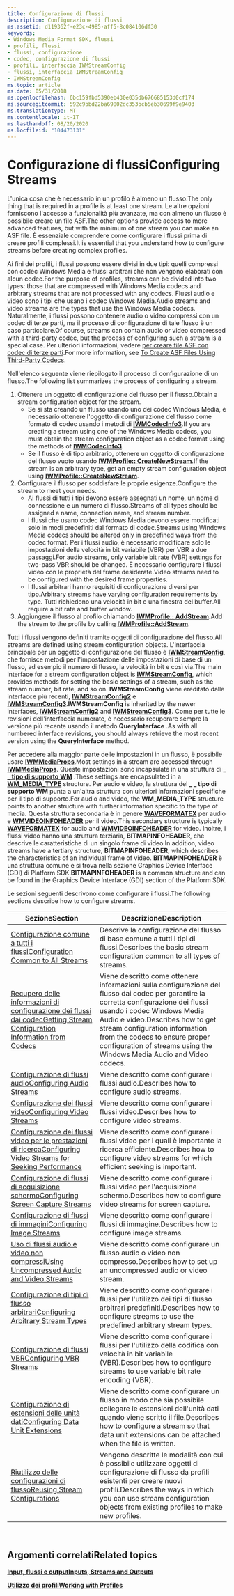 ```yaml
---
title: Configurazione di flussi
description: Configurazione di flussi
ms.assetid: d119362f-e23c-4985-aff5-8c084106df30
keywords:
- Windows Media Format SDK, flussi
- profili, flussi
- flussi, configurazione
- codec, configurazione di flussi
- profili, interfaccia IWMStreamConfig
- flussi, interfaccia IWMStreamConfig
- IWMStreamConfig
ms.topic: article
ms.date: 05/31/2018
ms.openlocfilehash: 6bc159fbd5390eb430e035db676685153d0cf174
ms.sourcegitcommit: 592c9bbd22ba69802dc353bcb5eb30699f9e9403
ms.translationtype: MT
ms.contentlocale: it-IT
ms.lasthandoff: 08/20/2020
ms.locfileid: "104473131"
---
```

# <a name="configuring-streams"></a><span data-ttu-id="96720-110">Configurazione di flussi</span><span class="sxs-lookup"><span data-stu-id="96720-110">Configuring Streams</span></span>

<span data-ttu-id="96720-111">L'unica cosa che è necessario in un profilo è almeno un flusso.</span><span class="sxs-lookup"><span data-stu-id="96720-111">The only thing that is required in a profile is at least one stream.</span></span> <span data-ttu-id="96720-112">Le altre opzioni forniscono l'accesso a funzionalità più avanzate, ma con almeno un flusso è possibile creare un file ASF.</span><span class="sxs-lookup"><span data-stu-id="96720-112">The other options provide access to more advanced features, but with the minimum of one stream you can make an ASF file.</span></span> <span data-ttu-id="96720-113">È essenziale comprendere come configurare i flussi prima di creare profili complessi.</span><span class="sxs-lookup"><span data-stu-id="96720-113">It is essential that you understand how to configure streams before creating complex profiles.</span></span>

<span data-ttu-id="96720-114">Ai fini dei profili, i flussi possono essere divisi in due tipi: quelli compressi con codec Windows Media e flussi arbitrari che non vengono elaborati con alcun codec.</span><span class="sxs-lookup"><span data-stu-id="96720-114">For the purpose of profiles, streams can be divided into two types: those that are compressed with Windows Media codecs and arbitrary streams that are not processed with any codecs.</span></span> <span data-ttu-id="96720-115">Flussi audio e video sono i tipi che usano i codec Windows Media.</span><span class="sxs-lookup"><span data-stu-id="96720-115">Audio streams and video streams are the types that use the Windows Media codecs.</span></span> <span data-ttu-id="96720-116">Naturalmente, i flussi possono contenere audio o video compressi con un codec di terze parti, ma il processo di configurazione di tale flusso è un caso particolare.</span><span class="sxs-lookup"><span data-stu-id="96720-116">Of course, streams can contain audio or video compressed with a third-party codec, but the process of configuring such a stream is a special case.</span></span> <span data-ttu-id="96720-117">Per ulteriori informazioni, vedere [per creare file ASF con codec di terze parti](to-create-asf-files-using-third-party-codecs.md).</span><span class="sxs-lookup"><span data-stu-id="96720-117">For more information, see [To Create ASF Files Using Third-Party Codecs](to-create-asf-files-using-third-party-codecs.md).</span></span>

<span data-ttu-id="96720-118">Nell'elenco seguente viene riepilogato il processo di configurazione di un flusso.</span><span class="sxs-lookup"><span data-stu-id="96720-118">The following list summarizes the process of configuring a stream.</span></span>

1.  <span data-ttu-id="96720-119">Ottenere un oggetto di configurazione del flusso per il flusso.</span><span class="sxs-lookup"><span data-stu-id="96720-119">Obtain a stream configuration object for the stream.</span></span>
    -   <span data-ttu-id="96720-120">Se si sta creando un flusso usando uno dei codec Windows Media, è necessario ottenere l'oggetto di configurazione del flusso come formato di codec usando i metodi di [**IWMCodecInfo3**](/previous-versions/windows/desktop/api/wmsdkidl/nn-wmsdkidl-iwmcodecinfo3).</span><span class="sxs-lookup"><span data-stu-id="96720-120">If you are creating a stream using one of the Windows Media codecs, you must obtain the stream configuration object as a codec format using the methods of [**IWMCodecInfo3**](/previous-versions/windows/desktop/api/wmsdkidl/nn-wmsdkidl-iwmcodecinfo3).</span></span>
    -   <span data-ttu-id="96720-121">Se il flusso è di tipo arbitrario, ottenere un oggetto di configurazione del flusso vuoto usando [**IWMProfile:: CreateNewStream**](/previous-versions/windows/desktop/api/Wmsdkidl/nf-wmsdkidl-iwmprofile-createnewstream).</span><span class="sxs-lookup"><span data-stu-id="96720-121">If the stream is an arbitrary type, get an empty stream configuration object using [**IWMProfile::CreateNewStream**](/previous-versions/windows/desktop/api/Wmsdkidl/nf-wmsdkidl-iwmprofile-createnewstream).</span></span>
2.  <span data-ttu-id="96720-122">Configurare il flusso per soddisfare le proprie esigenze.</span><span class="sxs-lookup"><span data-stu-id="96720-122">Configure the stream to meet your needs.</span></span>
    -   <span data-ttu-id="96720-123">Ai flussi di tutti i tipi devono essere assegnati un nome, un nome di connessione e un numero di flusso.</span><span class="sxs-lookup"><span data-stu-id="96720-123">Streams of all types should be assigned a name, connection name, and stream number.</span></span>
    -   <span data-ttu-id="96720-124">I flussi che usano codec Windows Media devono essere modificati solo in modi predefiniti dal formato di codec.</span><span class="sxs-lookup"><span data-stu-id="96720-124">Streams using Windows Media codecs should be altered only in predefined ways from the codec format.</span></span> <span data-ttu-id="96720-125">Per i flussi audio, è necessario modificare solo le impostazioni della velocità in bit variabile (VBR) per VBR a due passaggi.</span><span class="sxs-lookup"><span data-stu-id="96720-125">For audio streams, only variable bit rate (VBR) settings for two-pass VBR should be changed.</span></span> <span data-ttu-id="96720-126">È necessario configurare i flussi video con le proprietà del frame desiderate.</span><span class="sxs-lookup"><span data-stu-id="96720-126">Video streams need to be configured with the desired frame properties.</span></span>
    -   <span data-ttu-id="96720-127">I flussi arbitrari hanno requisiti di configurazione diversi per tipo.</span><span class="sxs-lookup"><span data-stu-id="96720-127">Arbitrary streams have varying configuration requirements by type.</span></span> <span data-ttu-id="96720-128">Tutti richiedono una velocità in bit e una finestra del buffer.</span><span class="sxs-lookup"><span data-stu-id="96720-128">All require a bit rate and buffer window.</span></span>
3.  <span data-ttu-id="96720-129">Aggiungere il flusso al profilo chiamando [**IWMProfile:: AddStream**](/previous-versions/windows/desktop/api/Wmsdkidl/nf-wmsdkidl-iwmprofile-addstream).</span><span class="sxs-lookup"><span data-stu-id="96720-129">Add the stream to the profile by calling [**IWMProfile::AddStream**](/previous-versions/windows/desktop/api/Wmsdkidl/nf-wmsdkidl-iwmprofile-addstream).</span></span>

<span data-ttu-id="96720-130">Tutti i flussi vengono definiti tramite oggetti di configurazione del flusso.</span><span class="sxs-lookup"><span data-stu-id="96720-130">All streams are defined using stream configuration objects.</span></span> <span data-ttu-id="96720-131">L'interfaccia principale per un oggetto di configurazione del flusso è [**IWMStreamConfig**](/previous-versions/windows/desktop/api/wmsdkidl/nn-wmsdkidl-iwmstreamconfig), che fornisce metodi per l'impostazione delle impostazioni di base di un flusso, ad esempio il numero di flusso, la velocità in bit e così via.</span><span class="sxs-lookup"><span data-stu-id="96720-131">The main interface for a stream configuration object is [**IWMStreamConfig**](/previous-versions/windows/desktop/api/wmsdkidl/nn-wmsdkidl-iwmstreamconfig), which provides methods for setting the basic settings of a stream, such as the stream number, bit rate, and so on.</span></span> <span data-ttu-id="96720-132">**IWMStreamConfig** viene ereditato dalle interfacce più recenti, [**IWMStreamConfig2**](/previous-versions/windows/desktop/api/wmsdkidl/nn-wmsdkidl-iwmstreamconfig2) e [**IWMStreamConfig3**](/previous-versions/windows/desktop/api/wmsdkidl/nn-wmsdkidl-iwmstreamconfig3).</span><span class="sxs-lookup"><span data-stu-id="96720-132">**IWMStreamConfig** is inherited by the newer interfaces, [**IWMStreamConfig2**](/previous-versions/windows/desktop/api/wmsdkidl/nn-wmsdkidl-iwmstreamconfig2) and [**IWMStreamConfig3**](/previous-versions/windows/desktop/api/wmsdkidl/nn-wmsdkidl-iwmstreamconfig3).</span></span> <span data-ttu-id="96720-133">Come per tutte le revisioni dell'interfaccia numerate, è necessario recuperare sempre la versione più recente usando il metodo **QueryInterface** .</span><span class="sxs-lookup"><span data-stu-id="96720-133">As with all numbered interface revisions, you should always retrieve the most recent version using the **QueryInterface** method.</span></span>

<span data-ttu-id="96720-134">Per accedere alla maggior parte delle impostazioni in un flusso, è possibile usare [**IWMMediaProps**](/previous-versions/windows/desktop/api/wmsdkidl/nn-wmsdkidl-iwmmediaprops).</span><span class="sxs-lookup"><span data-stu-id="96720-134">Most settings in a stream are accessed through [**IWMMediaProps**](/previous-versions/windows/desktop/api/wmsdkidl/nn-wmsdkidl-iwmmediaprops).</span></span> <span data-ttu-id="96720-135">Queste impostazioni sono incapsulate in una struttura di [**\_ \_ tipo di supporto WM**](/previous-versions/windows/desktop/api/wmsdkidl/ns-wmsdkidl-wm_media_type) .</span><span class="sxs-lookup"><span data-stu-id="96720-135">These settings are encapsulated in a [**WM\_MEDIA\_TYPE**](/previous-versions/windows/desktop/api/wmsdkidl/ns-wmsdkidl-wm_media_type) structure.</span></span> <span data-ttu-id="96720-136">Per audio e video, la struttura del **\_ \_ tipo di supporto WM** punta a un'altra struttura con ulteriori informazioni specifiche per il tipo di supporto.</span><span class="sxs-lookup"><span data-stu-id="96720-136">For audio and video, the **WM\_MEDIA\_TYPE** structure points to another structure with further information specific to the type of media.</span></span> <span data-ttu-id="96720-137">Questa struttura secondaria è in genere [**WAVEFORMATEX**](/previous-versions/windows/desktop/legacy/dd757720(v=vs.85)) per audio e [**WMVIDEOINFOHEADER**](/previous-versions/windows/desktop/api/wmsdkidl/ns-wmsdkidl-wmvideoinfoheader) per il video.</span><span class="sxs-lookup"><span data-stu-id="96720-137">This secondary structure is typically [**WAVEFORMATEX**](/previous-versions/windows/desktop/legacy/dd757720(v=vs.85)) for audio and [**WMVIDEOINFOHEADER**](/previous-versions/windows/desktop/api/wmsdkidl/ns-wmsdkidl-wmvideoinfoheader) for video.</span></span> <span data-ttu-id="96720-138">Inoltre, i flussi video hanno una struttura terziaria, **BITMAPINFOHEADER**, che descrive le caratteristiche di un singolo frame di video.</span><span class="sxs-lookup"><span data-stu-id="96720-138">In addition, video streams have a tertiary structure, **BITMAPINFOHEADER**, which describes the characteristics of an individual frame of video.</span></span> <span data-ttu-id="96720-139">**BITMAPINFOHEADER** è una struttura comune e si trova nella sezione Graphics Device Interface (GDI) di Platform SDK.</span><span class="sxs-lookup"><span data-stu-id="96720-139">**BITMAPINFOHEADER** is a common structure and can be found in the Graphics Device Interface (GDI) section of the Platform SDK.</span></span>

<span data-ttu-id="96720-140">Le sezioni seguenti descrivono come configurare i flussi.</span><span class="sxs-lookup"><span data-stu-id="96720-140">The following sections describe how to configure streams.</span></span>



| <span data-ttu-id="96720-141">Sezione</span><span class="sxs-lookup"><span data-stu-id="96720-141">Section</span></span>                                                                                                          | <span data-ttu-id="96720-142">Descrizione</span><span class="sxs-lookup"><span data-stu-id="96720-142">Description</span></span>                                                                                                                                                     |
|------------------------------------------------------------------------------------------------------------------|-----------------------------------------------------------------------------------------------------------------------------------------------------------------|
| [<span data-ttu-id="96720-143">Configurazione comune a tutti i flussi</span><span class="sxs-lookup"><span data-stu-id="96720-143">Configuration Common to All Streams</span></span>](configuration-common-to-all-streams.md)                                   | <span data-ttu-id="96720-144">Descrive la configurazione del flusso di base comune a tutti i tipi di flussi.</span><span class="sxs-lookup"><span data-stu-id="96720-144">Describes the basic stream configuration common to all types of streams.</span></span>                                                                                        |
| [<span data-ttu-id="96720-145">Recupero delle informazioni di configurazione dei flussi dai codec</span><span class="sxs-lookup"><span data-stu-id="96720-145">Getting Stream Configuration Information from Codecs</span></span>](getting-stream-configuration-information-from-codecs.md) | <span data-ttu-id="96720-146">Viene descritto come ottenere informazioni sulla configurazione del flusso dai codec per garantire la corretta configurazione dei flussi usando i codec Windows Media Audio e video.</span><span class="sxs-lookup"><span data-stu-id="96720-146">Describes how to get stream configuration information from the codecs to ensure proper configuration of streams using the Windows Media Audio and Video codecs.</span></span> |
| [<span data-ttu-id="96720-147">Configurazione di flussi audio</span><span class="sxs-lookup"><span data-stu-id="96720-147">Configuring Audio Streams</span></span>](configuring-audio-streams.md)                                                       | <span data-ttu-id="96720-148">Viene descritto come configurare i flussi audio.</span><span class="sxs-lookup"><span data-stu-id="96720-148">Describes how to configure audio streams.</span></span>                                                                                                                       |
| [<span data-ttu-id="96720-149">Configurazione dei flussi video</span><span class="sxs-lookup"><span data-stu-id="96720-149">Configuring Video Streams</span></span>](configuring-video-streams.md)                                                       | <span data-ttu-id="96720-150">Viene descritto come configurare i flussi video.</span><span class="sxs-lookup"><span data-stu-id="96720-150">Describes how to configure video streams.</span></span>                                                                                                                       |
| [<span data-ttu-id="96720-151">Configurazione dei flussi video per le prestazioni di ricerca</span><span class="sxs-lookup"><span data-stu-id="96720-151">Configuring Video Streams for Seeking Performance</span></span>](configuring-video-streams-for-seeking-performance.md)       | <span data-ttu-id="96720-152">Viene descritto come configurare i flussi video per i quali è importante la ricerca efficiente.</span><span class="sxs-lookup"><span data-stu-id="96720-152">Describes how to configure video streams for which efficient seeking is important.</span></span>                                                                              |
| [<span data-ttu-id="96720-153">Configurazione di flussi di acquisizione schermo</span><span class="sxs-lookup"><span data-stu-id="96720-153">Configuring Screen Capture Streams</span></span>](configuring-screen-capture-streams.md)                                     | <span data-ttu-id="96720-154">Viene descritto come configurare i flussi video per l'acquisizione schermo.</span><span class="sxs-lookup"><span data-stu-id="96720-154">Describes how to configure video streams for screen capture.</span></span>                                                                                                    |
| [<span data-ttu-id="96720-155">Configurazione di flussi di immagini</span><span class="sxs-lookup"><span data-stu-id="96720-155">Configuring Image Streams</span></span>](configuring-image-streams.md)                                                       | <span data-ttu-id="96720-156">Viene descritto come configurare i flussi di immagine.</span><span class="sxs-lookup"><span data-stu-id="96720-156">Describes how to configure image streams.</span></span>                                                                                                                       |
| [<span data-ttu-id="96720-157">Uso di flussi audio e video non compressi</span><span class="sxs-lookup"><span data-stu-id="96720-157">Using Uncompressed Audio and Video Streams</span></span>](using-uncompressed-audio-and-video-streams.md)                     | <span data-ttu-id="96720-158">Viene descritto come configurare un flusso audio o video non compresso.</span><span class="sxs-lookup"><span data-stu-id="96720-158">Describes how to set up an uncompressed audio or video stream.</span></span>                                                                                                  |
| [<span data-ttu-id="96720-159">Configurazione di tipi di flusso arbitrari</span><span class="sxs-lookup"><span data-stu-id="96720-159">Configuring Arbitrary Stream Types</span></span>](configuring-arbitrary-stream-types.md)                                     | <span data-ttu-id="96720-160">Viene descritto come configurare i flussi per l'utilizzo dei tipi di flusso arbitrari predefiniti.</span><span class="sxs-lookup"><span data-stu-id="96720-160">Describes how to configure streams to use the predefined arbitrary stream types.</span></span>                                                                                |
| [<span data-ttu-id="96720-161">Configurazione di flussi VBR</span><span class="sxs-lookup"><span data-stu-id="96720-161">Configuring VBR Streams</span></span>](configuring-vbr-streams.md)                                                           | <span data-ttu-id="96720-162">Viene descritto come configurare i flussi per l'utilizzo della codifica con velocità in bit variabile (VBR).</span><span class="sxs-lookup"><span data-stu-id="96720-162">Describes how to configure streams to use variable bit rate encoding (VBR).</span></span>                                                                                     |
| [<span data-ttu-id="96720-163">Configurazione di estensioni delle unità dati</span><span class="sxs-lookup"><span data-stu-id="96720-163">Configuring Data Unit Extensions</span></span>](configuring-data-unit-extensions.md)                                         | <span data-ttu-id="96720-164">Viene descritto come configurare un flusso in modo che sia possibile collegare le estensioni dell'unità dati quando viene scritto il file.</span><span class="sxs-lookup"><span data-stu-id="96720-164">Describes how to configure a stream so that data unit extensions can be attached when the file is written.</span></span>                                                      |
| [<span data-ttu-id="96720-165">Riutilizzo delle configurazioni di flusso</span><span class="sxs-lookup"><span data-stu-id="96720-165">Reusing Stream Configurations</span></span>](reusing-stream-configurations.md)                                               | <span data-ttu-id="96720-166">Vengono descritte le modalità con cui è possibile utilizzare oggetti di configurazione di flusso da profili esistenti per creare nuovi profili.</span><span class="sxs-lookup"><span data-stu-id="96720-166">Describes the ways in which you can use stream configuration objects from existing profiles to make new profiles.</span></span>                                               |



 

## <a name="related-topics"></a><span data-ttu-id="96720-167">Argomenti correlati</span><span class="sxs-lookup"><span data-stu-id="96720-167">Related topics</span></span>

<dl> <dt>

[<span data-ttu-id="96720-168">**Input, flussi e output**</span><span class="sxs-lookup"><span data-stu-id="96720-168">**Inputs, Streams and Outputs**</span></span>](inputs-streams-and-outputs.md)
</dt> <dt>

[<span data-ttu-id="96720-169">**Utilizzo dei profili**</span><span class="sxs-lookup"><span data-stu-id="96720-169">**Working with Profiles**</span></span>](working-with-profiles.md)
</dt> </dl>

 

 